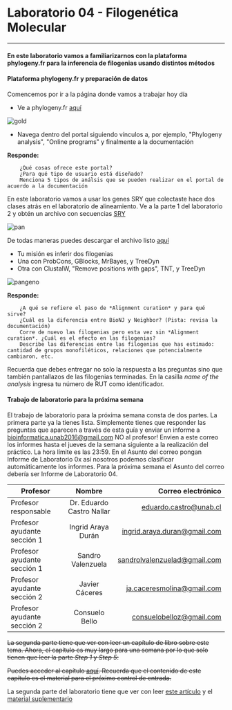 # Laboratorio 04 - Filogenética Molecular
-------------------------

#### En este laboratorio vamos a familiarizarnos con la plataforma phylogeny.fr para la inferencia de filogenias usando distintos métodos

#### Plataforma phylogeny.fr y preparación de datos

Comencemos por ir a la página donde vamos a trabajar hoy día

- Ve a phylogeny.fr [aquí](http://www.phylogeny.fr/index.cgi)

![gold](https://raw.githubusercontent.com/bioinf-biotec/labs_bioinf/master/phylofr.png)

- Navega dentro del portal siguiendo vínculos a, por ejemplo, "Phylogeny analysis", "Online programs" y finalmente a la documentación

**Responde:**  
		
		¿Qué cosas ofrece este portal? 
		¿Para qué tipo de usuario está diseñado?
		Menciona 5 tipos de análsis que se pueden realizar en el portal de acuerdo a la documentación

En este laboratorio vamos a usar los genes SRY que colectaste hace dos clases atrás en el laboratorio de alineamiento. Ve a la parte 1 del laboratorio 2 y obtén un archivo con secuencias [SRY](https://github.com/bioinf-biotec/labs_bioinf/blob/master/lab02.md)

![pan](https://raw.githubusercontent.com/bioinf-biotec/labs_bioinf/master/glab2.png)

De todas maneras puedes descargar el archivo listo [aquí](https://github.com/bioinf-biotec/labs_bioinf/blob/master/primers.fasta)

- Tu misión es inferir dos filogenias
- Una con ProbCons, GBlocks, MrBayes, y TreeDyn
- Otra con ClustalW, "Remove positions with gaps", TNT, y TreeDyn

![pangeno](https://raw.githubusercontent.com/bioinf-biotec/labs_bioinf/master/alacarte.png)

**Responde:**  
		
		¿A qué se refiere el paso de *Alignment curation* y para qué sirve?
		¿Cuál es la diferencia entre BioNJ y Neighbor? (Pista: revisa la documentación)
		Corre de nuevo las filogenias pero esta vez sin *Alignment curation*. ¿Cuál es el efecto en las filogenias?
		Describe las diferencias entre las filogenias que has estimado: cantidad de grupos monofiléticos, relaciones que potencialmente cambiaron, etc.
		
Recuerda que debes entregar no solo la respuesta a las preguntas sino que también pantallazos de las filogenias terminadas. En la casilla *name of the analysis* ingresa tu número de RUT como identificador.

#### Trabajo de laboratorio para la próxima semana

El trabajo de laboratorio para la próxima semana consta de dos partes. La primera parte ya la tienes lista. Simplemente tienes que responder las preguntas que aparecen a través de esta guía y enviar un informe a <bioinformatica.unab2016@gmail.com> NO al profesor! Envien a este correo los informes hasta el jueves de la semana siguiente a la realización del práctico. La hora límite es las 23:59.
En el Asunto del correo pongan Informe de Laboratorio 0x así nosotros podemos clasificar automáticamente los informes. Para la próxima semana el Asunto del correo debería ser Informe de Laboratorio 04.

|**Profesor**|**Nombre**|**Correo electrónico**|  
| ------------- |:-------------:| -----:|
|Profesor responsable | Dr. Eduardo Castro Nallar |eduardo.castro@unab.cl|  
|Profesor ayudante sección 1  | Ingrid Araya Durán |ingrid.araya.duran@gmail.com|  
|Profesor ayudante sección 1  |Sandro Valenzuela | sandrolvalenzuelad@gmail.com|  
|Profesor ayudante sección 2  |Javier Cáceres | ja.caceresmolina@gmail.com|  
|Profesor ayudante sección 2  |Consuelo Bello | consuelobelloz@gmail.com|  

~~La segunda parte tiene que ver con leer un capítulo de libro sobre este tema. Ahora, el capítulo es muy largo para una semana por lo que solo tienen que leer la parte *Step 1* y *Step 5*:~~

~~Puedes acceder al capítulo [aquí](https://github.com/bioinf-biotec/labs_bioinf/raw/master/williams2014.pdf). Recuerda que el contenido de este capítulo es el material para el próximo control de entrada.~~

La segunda parte del laboratorio tiene que ver con leer [este artículo](https://github.com/bioinf-biotec/labs_bioinf/raw/master/tree_thinking.pdf) y el [material suplementario](https://github.com/bioinf-biotec/labs_bioinf/raw/master/Baum.SOM.pdf)  
